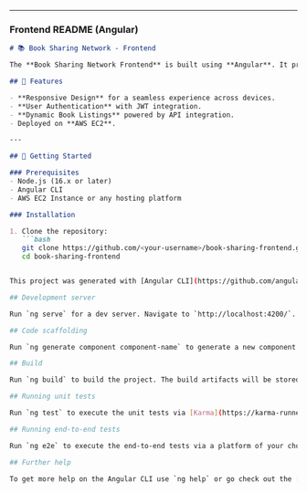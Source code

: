 
---

### **Frontend README (Angular)**

```markdown
# 📚 Book Sharing Network - Frontend

The **Book Sharing Network Frontend** is built using **Angular**. It provides a user-friendly interface for users to browse, upload, and share books.

## 🌟 Features

- **Responsive Design** for a seamless experience across devices.
- **User Authentication** with JWT integration.
- **Dynamic Book Listings** powered by API integration.
- Deployed on **AWS EC2**.

---

## 🚀 Getting Started

### Prerequisites
- Node.js (16.x or later)
- Angular CLI
- AWS EC2 Instance or any hosting platform

### Installation

1. Clone the repository:
   ```bash
   git clone https://github.com/<your-username>/book-sharing-frontend.git
   cd book-sharing-frontend


This project was generated with [Angular CLI](https://github.com/angular/angular-cli) version 17.0.10.

## Development server

Run `ng serve` for a dev server. Navigate to `http://localhost:4200/`. The application will automatically reload if you change any of the source files.

## Code scaffolding

Run `ng generate component component-name` to generate a new component. You can also use `ng generate directive|pipe|service|class|guard|interface|enum|module`.

## Build

Run `ng build` to build the project. The build artifacts will be stored in the `dist/` directory.

## Running unit tests

Run `ng test` to execute the unit tests via [Karma](https://karma-runner.github.io).

## Running end-to-end tests

Run `ng e2e` to execute the end-to-end tests via a platform of your choice. To use this command, you need to first add a package that implements end-to-end testing capabilities.

## Further help

To get more help on the Angular CLI use `ng help` or go check out the [Angular CLI Overview and Command Reference](https://angular.io/cli) page.
